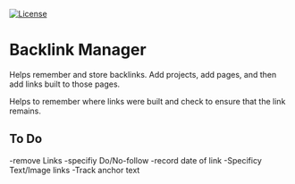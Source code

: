 [![License](http://img.shields.io/:license-mit-blue.svg)](https://github.com/Gonzih/feeds2imap.clj/blob/master/LICENSE.md)

# Backlink Manager

Helps remember and store backlinks. Add projects, add pages, and then add links built to those pages.

Helps to remember where links were built and check to ensure that the link remains.



## To Do
-remove Links
-specifiy Do/No-follow
-record date of link
-Specificy Text/Image links
-Track anchor text
